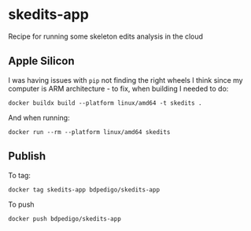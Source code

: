 # skedits-app

Recipe for running some skeleton edits analysis in the cloud

## Apple Silicon

I was having issues with `pip` not finding the right wheels I think since my computer is
ARM architecture - to fix, when building I needed to do:

``docker buildx build --platform linux/amd64 -t skedits .``

And when running: 

``docker run --rm --platform linux/amd64 skedits``

## Publish

To tag:

``docker tag skedits-app bdpedigo/skedits-app``

To push

``docker push bdpedigo/skedits-app``
